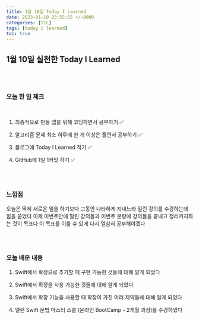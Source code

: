 ```yaml
---
title: 1월 10일 Today I Learned
date: 2023-01-10 23:55:55 +/-0000
categories: [TIL]
tags: [today i learned]
toc: true
---
```


## 1월 10일 실천한 Today I Learned

<br><br>



### 오늘 한 일 체크
<br>

1. 최종적으로 만들 앱을 위해 코딩하면서 공부하기 ✅

2. 알고리즘 문제 최소 하루에 한 개 이상은 풀면서 공부하기 ✅

3. 블로그에 Today I Learned 적기 ✅

4. GitHub에 1일 1커밋 하기 ✅

<br><br>

### 느낌점

오늘은 딱히 새로운 일을 하기보다 그동안 나타하게 지내느라 밀린 강의를 수강하는데 힘을 쏟았다 이제 이번주안에 밀린 강의들과 이번주 분량에 강의들을 끝내고 정리까지하는 것이 목표다 이 목표를 이룰 수 있게 다시 열심히 공부해야겠다


<br><br>

### 오늘 배운 내용


1. Swift에서 확장으로 추가할 때 구현 가능한 것들에 대해 알게 되었다

1. Swift에서 확장을 사용 가능한 것들에 대해 알게 되었다

1. Swift에서 확장 기능을 사용할 때 확장이 가진 여러 제약들에 대해 알게 되었다

1. 앨런 Swift 문법 마스터 스쿨 (온라인 BootCamp - 2개월 과정)를 수강하였다